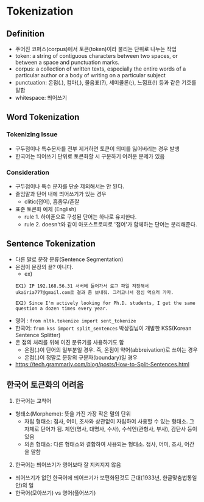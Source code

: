 # Tokenization

## Definition
- 주어진 코퍼스(corpus)에서 토큰(token)이라 불리는 단위로 나누는 작업
- token: a string of contiguous characters between two spaces, or between a space and punctuation marks.
- corpus: a collection of written texts, especially the entire words of a particular author or a body of writing on a particular subject
- punctuation: 온점(.), 컴마(,), 물음표(?), 세미콜론(;), 느낌표(!) 등과 같은 기호를 말함
- whitespace: 띄어쓰기

## Word Tokenization
### Tokenizing Issue
- 구두점이나 특수문자를 전부 제거하면 토큰이 의미를 잃어버리는 경우 발생
- 한국어는 띄어쓰기 단위로 토큰화할 시 구분하기 어려운 문제가 있음

### Consideration
- 구두점이나 특수 문자를 단순 제외해서는 안 된다.
- 줄임말과 단어 내에 띄어쓰기가 있는 경우
  - clitic(접어), 흠좀무/존잘
- 표준 토큰화 예제 (English)
  - rule 1. 하이푼으로 구성된 단어는 하나로 유지한다.
  - rule 2. doesn't와 같이 아포스트로피로 '접어'가 함께하는 단어는 분리해준다.

## Sentence Tokenization
- 다른 말로 문장 분류(Sentence Segmentation)
- 온점이 문장의 끝? 아니다.
  - ex)
  ```
  EX1) IP 192.168.56.31 서버에 들어가서 로그 파일 저장해서 ukairia777@gmail.com로 결과 좀 보내줘. 그러고나서 점심 먹으러 가자.

  EX2) Since I'm actively looking for Ph.D. students, I get the same question a dozen times every year.
  ```
- 영어  : `from nltk.tokenize import sent_tokenize`
- 한국어: `from kss import split_sentences` 박상길님이 개발한 KSS(Korean Sentence Splitter)
- 온 점의 처리를 위해 이진 분류기를 사용하기도 함
  - 온점(.)이 단어의 일부분일 경우. 즉, 온점이 약어(abbreivation)로 쓰이는 경우
  - 온점(.)이 정말로 문장의 구분자(boundary)일 경우
- https://tech.grammarly.com/blog/posts/How-to-Split-Sentences.html

## 한국어 토큰화의 어려움
1. 한국어는 교착어
- 형태소(Morpheme): 뜻을 가진 가장 작은 말의 단위
  - 자립 형태소: 접사, 어미, 조사와 상관없이 자립하여 사용할 수 있는 형태소. 그 자체로 단어가 됨. 체언(명사, 대명사, 수사), 수식언(관형사, 부사), 감탄사 등이 있음
  - 의존 형태소: 다른 형태소와 결합하여 사용되는 형태소. 접사, 어미, 조사, 어간을 말함
2. 한국어는 띄어쓰기가 영어보다 잘 지켜지지 않음
- 띄어쓰기가 없던 한국어에 띄어쓰기가 보편화된것도 근대(1933년, 한글맞춤법통일안)의 일
- 한국어(모아쓰기) vs 영어(풀어쓰기)
